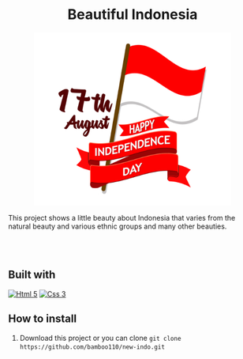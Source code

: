 <h1 align='center'>Beautiful Indonesia</h1>

<p align='center'>
    <img width="400" src='independence.png' />
</p>

<p>This project shows a little beauty about Indonesia that varies from the natural beauty and various ethnic groups and many other beauties.</p>

<br>
<br>

## Built with
[![Html 5](https://img.shields.io/badge/Html-5-blue)](https://developer.mozilla.org/en-US/docs/Web/Guide/HTML/HTML5)
[![Css 3](https://img.shields.io/badge/Css-3-orange)](http://www.css3.info/)
 
## How to install
1. Download this project or you can clone ``` git clone https://github.com/bamboo110/new-indo.git ```